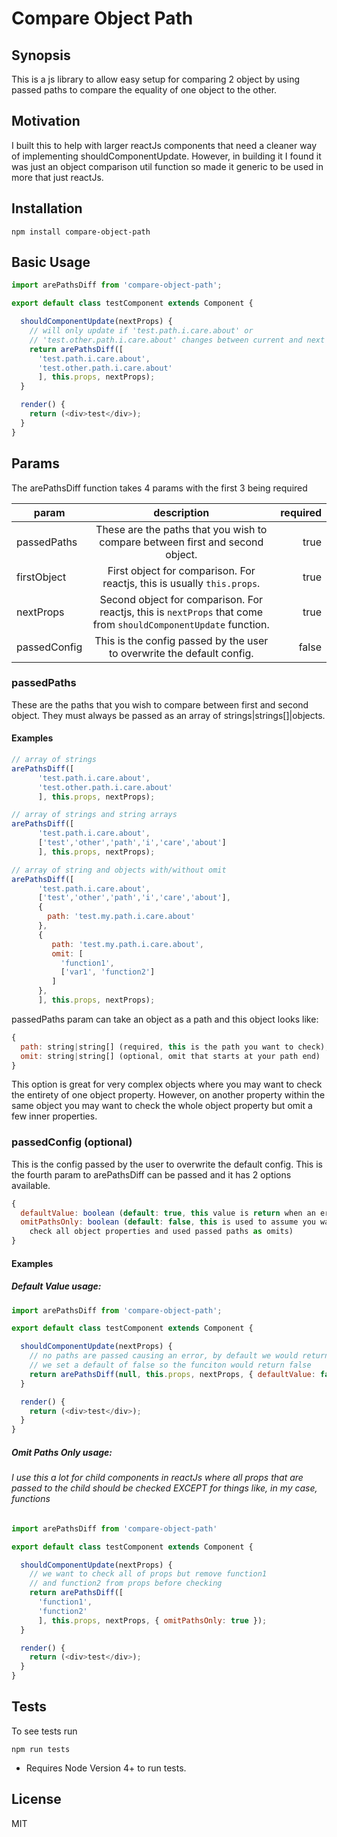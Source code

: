 # Compare Object Path

## Synopsis
This is a js library to allow easy setup for comparing 2 object by
using passed paths to compare the equality of one object to the other.

## Motivation

I built this to help with larger reactJs components that need a cleaner way of implementing 
shouldComponentUpdate. However, in building it I found it was just an object comparison util
function so made it generic to be used in more that just reactJs.

## Installation
```
npm install compare-object-path
```

## Basic Usage
```javascript
import arePathsDiff from 'compare-object-path';

export default class testComponent extends Component {

  shouldComponentUpdate(nextProps) {
    // will only update if 'test.path.i.care.about' or 
    // 'test.other.path.i.care.about' changes between current and next props 
    return arePathsDiff([
      'test.path.i.care.about',
      'test.other.path.i.care.about'
      ], this.props, nextProps);
  }

  render() {
    return (<div>test</div>);
  }
}
```

## Params
The arePathsDiff function takes 4 params with the first 3 being required

| param        | description                                                                                                     | required  |
| ------------ |:---------------------------------------------------------------------------------------------------------------:| ---------:|
| passedPaths  | These are the paths that you wish to compare between first and second object.                                   | true      |
| firstObject  | First object for comparison. For reactjs, this is usually `this.props`.                                         | true      |
| nextProps    | Second object for comparison. For reactjs, this is `nextProps` that come from `shouldComponentUpdate` function. | true      |
| passedConfig | This is the config passed by the user to overwrite the default config.                                          | false     |

### passedPaths
These are the paths that you wish to compare between first and second object. 
They must always be passed as an array of strings|strings[]|objects.

#### Examples
```javascript
// array of strings
arePathsDiff([
      'test.path.i.care.about',
      'test.other.path.i.care.about'
      ], this.props, nextProps);

// array of strings and string arrays
arePathsDiff([
      'test.path.i.care.about',
      ['test','other','path','i','care','about']
      ], this.props, nextProps);

// array of string and objects with/without omit
arePathsDiff([
      'test.path.i.care.about',
      ['test','other','path','i','care','about'],
      {
        path: 'test.my.path.i.care.about'
      },
      {
         path: 'test.my.path.i.care.about',
         omit: [
           'function1',
           ['var1', 'function2']
         ]
      },
      ], this.props, nextProps);

```

passedPaths param can take an object as a path and this object looks like:

```javascript
{
  path: string|string[] (required, this is the path you want to check),
  omit: string|string[] (optional, omit that starts at your path end)
}
```

This option is great for very complex objects where you may want to check the entirety of 
one object property. However, on another property within the same object you may want to 
check the whole object property but omit a few inner properties.

### passedConfig (optional)
This is the config passed by the user to overwrite the default config. This is the 
fourth param to arePathsDiff can be passed and it has 2 options available.

```javascript
{
  defaultValue: boolean (default: true, this value is return when an error occurs),
  omitPathsOnly: boolean (default: false, this is used to assume you want to 
    check all object properties and used passed paths as omits)
}
```
#### Examples
##### Default Value usage:
```javascript
import arePathsDiff from 'compare-object-path';

export default class testComponent extends Component {

  shouldComponentUpdate(nextProps) {
    // no paths are passed causing an error, by default we would return true, but in this case 
    // we set a default of false so the funciton would return false
    return arePathsDiff(null, this.props, nextProps, { defaultValue: false });
  }

  render() {
    return (<div>test</div>);
  }
}
```

##### Omit Paths Only usage: 
###### I use this a lot for child components in reactJs where all props that are passed to the child should be checked EXCEPT for things like, in my case, functions
```javascript
import arePathsDiff from 'compare-object-path'

export default class testComponent extends Component {

  shouldComponentUpdate(nextProps) {
    // we want to check all of props but remove function1 
    // and function2 from props before checking
    return arePathsDiff([
      'function1',
      'function2'
      ], this.props, nextProps, { omitPathsOnly: true });
  }

  render() {
    return (<div>test</div>);
  }
}
```

## Tests
To see tests run

```
npm run tests
```

* Requires Node Version 4+ to run tests.

## License
MIT